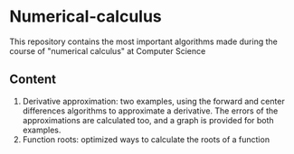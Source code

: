 # Numerical-calculus
This repository contains the most important algorithms made during the course of "numerical calculus" at Computer Science

## Content 

1. Derivative approximation: two examples, using the forward and center differences algorithms to approximate a derivative. The errors of the approximations are calculated too, and a graph is provided for both examples.
2. Function roots: optimized ways to calculate the roots of a function

